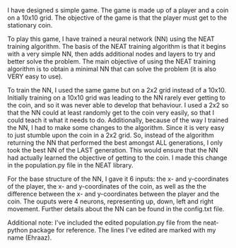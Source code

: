 I have designed s simple game. The game is made up of a player and a coin on a 10x10 grid. The objective of the game is that the player must get to the stationary coin. 

To play this game, I have trained a neural network (NN) using the NEAT training algorithm. The basis of the NEAT training algorithm is that it begins with a very simple NN, then adds additional nodes and layers to try and better solve the problem. The main objective of using the NEAT training algorithm is to obtain a minimal NN that can solve the problem (it is also VERY easy to use).

To train the NN, I used the same game but on a 2x2 grid instead of a 10x10. Initially training on a 10x10 grid was leading to the NN rarely ever getting to the coin, and so it was never able to develop that behaviour. I used a 2x2 so that the NN could at least randomly get to the coin very easily, so that I could teach it what it needs to do. Additionally, because of the way I trained the NN, I had to make some changes to the algorithm. Since it is very easy to just stumble upon the coin in a 2x2 grid. So, instead of the algorithm returning the NN that performed the best amongst ALL generations, I only took the best NN of the LAST generation. This would ensure that the NN had actually learned the objective of getting to the coin. I made this change in the population.py file in the NEAT library.

For the base structure of the NN, I gave it 6 inputs: the x- and y-coordinates of the player, the x- and y-coordinates of the coin, as well as the the difference between the x- and y-coordinates between the player and the coin. The ouputs were 4 neurons, representing up, down, left and right movement. Further details about the NN can be found in the config.txt file. 

Additional note: I've included the edited population.py file from the neat-python package for reference. The lines I've edited are marked with my name (Ehraaz).